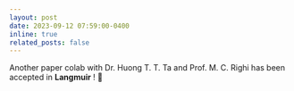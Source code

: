 ```yaml
---
layout: post
date: 2023-09-12 07:59:00-0400
inline: true
related_posts: false
---
```


Another paper colab with Dr. Huong T. T. Ta and Prof. M. C. Righi has been accepted in <b>Langmuir</b> ! 🎉

